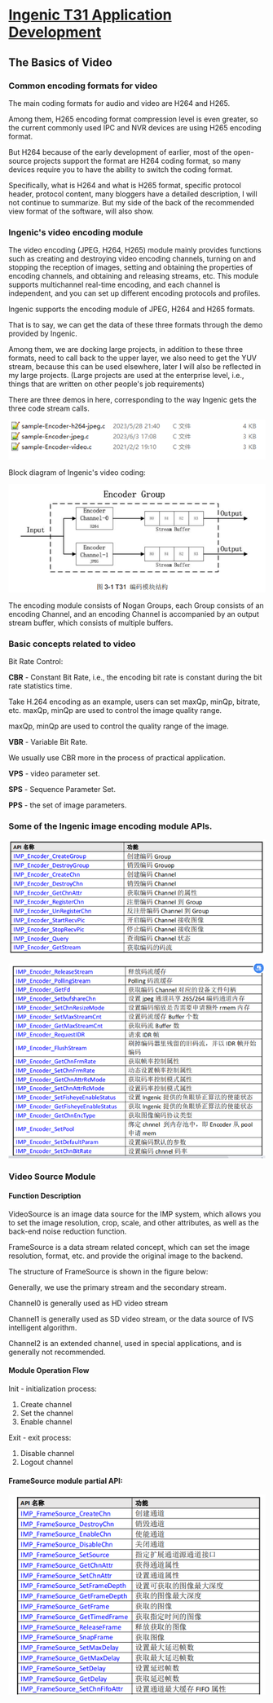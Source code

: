 # [Ingenic T31 Application Development][toc]

The Basics of Video
-------------------

### Common encoding formats for video

The main coding formats for audio and video are H264 and H265.

Among them, H265 encoding format compression level is even greater, so the current commonly used 
IPC and NVR devices are using H265 encoding format.

But H264 because of the early development of earlier, most of the open-source projects support 
the format are H264 coding format, so many devices require you to have the ability to switch 
the coding format.

Specifically, what is H264 and what is H265 format, specific protocol header, protocol content,
many bloggers have a detailed description, I will not continue to summarize. But my side of the
back of the recommended view format of the software, will also show.

### Ingenic's video encoding module

The video encoding (JPEG, H264, H265) module mainly provides functions such as creating and 
destroying video encoding channels, turning on and stopping the reception of images, setting
and obtaining the properties of encoding channels, and obtaining and releasing streams, etc.
This module supports multichannel real-time encoding, and each channel is independent, and 
you can set up different encoding protocols and profiles.

Ingenic supports the encoding module of JPEG, H264 and H265 formats.

That is to say, we can get the data of these three formats through the demo provided by Ingenic.

Among them, we are docking large projects, in addition to these three formats, need to call back
to the upper layer, we also need to get the YUV stream, because this can be used elsewhere, later
I will also be reflected in my large projects. (Large projects are used at the enterprise level, 
i.e., things that are written on other people's job requirements)

There are three demos in here, corresponding to the way Ingenic gets the three code stream calls.

![](assets/net-img-3faa21484cff414aca5f192127df53c2-20230919120230-bvm1yax.png)

Block diagram of Ingenic's video coding:

![](assets/net-img-64e2baae8160b42df88fd36ad78d65c2-20230919120230-o1em2m7.png)

The encoding module consists of Nogan Groups, each Group consists of an encoding Channel, and an
encoding Channel is accompanied by an output stream buffer, which consists of multiple buffers.


### Basic concepts related to video

Bit Rate Control:

__CBR__ - Constant Bit Rate, i.e., the encoding bit rate is constant during the bit rate statistics time.

Take H.264 encoding as an example, users can set maxQp, minQp, bitrate, etc. maxQp, minQp are used to control the image quality range.

maxQp, minQp are used to control the quality range of the image.

__VBR__ - Variable Bit Rate.

We usually use CBR more in the process of practical application.

__VPS__ - video parameter set.

__SPS__ - Sequence Parameter Set.

__PPS__ - the set of image parameters.


### Some of the Ingenic image encoding module APIs.

![](assets/net-img-991c40cd229dfa520bb7a10db7ce5354-20230919120230-0olvaga.png)

![](assets/net-img-e8cca30733b0f8b60291067690f916b7-20230919120230-vz1j9qa.png)


### Video Source Module

#### Function Description

VideoSource is an image data source for the IMP system, which allows you to set the image resolution, 
crop, scale, and other attributes, as well as the back-end noise reduction function.

FrameSource is a data stream related concept, which can set the image resolution, format, etc. and
provide the original image to the backend.

The structure of FrameSource is shown in the figure below:

Generally, we use the primary stream and the secondary stream.

Channel0 is generally used as HD video stream

Channel1 is generally used as SD video stream, or the data source of IVS intelligent algorithm.

Channel2 is an extended channel, used in special applications, and is generally not recommended.


#### Module Operation Flow

Init - initialization process:

1. Create channel
2. Set the channel
3. Enable channel

Exit - exit process:

1. Disable channel
2. Logout channel


#### FrameSource module partial API:

![](assets/net-img-57228b918a5375fe77b925829b74150d-20230919120231-0fu6ih4.png)

[toc]: index.md
